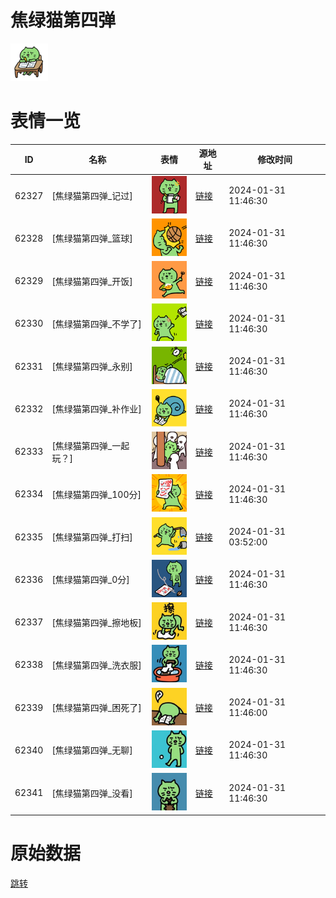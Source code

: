 # 焦绿猫第四弹

<img src="./cover.png" height="60" alt="cover" />

# 表情一览

|ID|名称|表情|源地址|修改时间|
|----|----|----|----|----|
|62327|[焦绿猫第四弹_记过]|<img src="./pic/062327_%5B焦绿猫第四弹_记过%5D.png" height="60" alt="记过"/>|[链接](https://i0.hdslb.com/bfs/garb/9aad48871b7fb94d7e9c7015c6ea563181ee9f07.png)|2024-01-31 11:46:30|
|62328|[焦绿猫第四弹_篮球]|<img src="./pic/062328_%5B焦绿猫第四弹_篮球%5D.png" height="60" alt="篮球"/>|[链接](https://i0.hdslb.com/bfs/garb/572811480eaa6b7c2e21acfbfc9cc2ed77fb8230.png)|2024-01-31 11:46:30|
|62329|[焦绿猫第四弹_开饭]|<img src="./pic/062329_%5B焦绿猫第四弹_开饭%5D.png" height="60" alt="开饭"/>|[链接](https://i0.hdslb.com/bfs/garb/981606c8eda7e037f41bd759cbad6db2953bd86f.png)|2024-01-31 11:46:30|
|62330|[焦绿猫第四弹_不学了]|<img src="./pic/062330_%5B焦绿猫第四弹_不学了%5D.png" height="60" alt="不学了"/>|[链接](https://i0.hdslb.com/bfs/garb/d9fd1cd2f423112dbfd920fe63d3985d10493313.png)|2024-01-31 11:46:30|
|62331|[焦绿猫第四弹_永别]|<img src="./pic/062331_%5B焦绿猫第四弹_永别%5D.png" height="60" alt="永别"/>|[链接](https://i0.hdslb.com/bfs/garb/0eeb862ad2e53a2d257c174d01b9bfadb65e549f.png)|2024-01-31 11:46:30|
|62332|[焦绿猫第四弹_补作业]|<img src="./pic/062332_%5B焦绿猫第四弹_补作业%5D.png" height="60" alt="补作业"/>|[链接](https://i0.hdslb.com/bfs/garb/3d160156ee60b8d4f2fed5568da2a393f08f8c7c.png)|2024-01-31 11:46:30|
|62333|[焦绿猫第四弹_一起玩？]|<img src="./pic/062333_%5B焦绿猫第四弹_一起玩？%5D.png" height="60" alt="一起玩？"/>|[链接](https://i0.hdslb.com/bfs/garb/41e818fe066a955ca682d1002c77cf910d7c56f9.png)|2024-01-31 11:46:30|
|62334|[焦绿猫第四弹_100分]|<img src="./pic/062334_%5B焦绿猫第四弹_100分%5D.png" height="60" alt="100分"/>|[链接](https://i0.hdslb.com/bfs/garb/6a9bc48e6d32be2b1ad238694964915ffc394f73.png)|2024-01-31 11:46:30|
|62335|[焦绿猫第四弹_打扫]|<img src="./pic/062335_%5B焦绿猫第四弹_打扫%5D.png" height="60" alt="打扫"/>|[链接](https://i0.hdslb.com/bfs/garb/a8942ae12e5cf034b7f590290b2ac5da48186b7d.png)|2024-01-31 03:52:00|
|62336|[焦绿猫第四弹_0分]|<img src="./pic/062336_%5B焦绿猫第四弹_0分%5D.png" height="60" alt="0分"/>|[链接](https://i0.hdslb.com/bfs/garb/6f6c2cc4b53985d62af731717793a76a84d962e0.png)|2024-01-31 11:46:30|
|62337|[焦绿猫第四弹_擦地板]|<img src="./pic/062337_%5B焦绿猫第四弹_擦地板%5D.png" height="60" alt="擦地板"/>|[链接](https://i0.hdslb.com/bfs/garb/f177fd9e261565347aa89c72b783c762cc53c638.png)|2024-01-31 11:46:30|
|62338|[焦绿猫第四弹_洗衣服]|<img src="./pic/062338_%5B焦绿猫第四弹_洗衣服%5D.png" height="60" alt="洗衣服"/>|[链接](https://i0.hdslb.com/bfs/garb/af1a0597e8d4211219c621e7987ba9fd31a6eee4.png)|2024-01-31 11:46:30|
|62339|[焦绿猫第四弹_困死了]|<img src="./pic/062339_%5B焦绿猫第四弹_困死了%5D.png" height="60" alt="困死了"/>|[链接](https://i0.hdslb.com/bfs/garb/15c78f56e1ea60ce17e7672434750cac53015ee0.png)|2024-01-31 11:46:00|
|62340|[焦绿猫第四弹_无聊]|<img src="./pic/062340_%5B焦绿猫第四弹_无聊%5D.png" height="60" alt="无聊"/>|[链接](https://i0.hdslb.com/bfs/garb/cef32394688d1fcb9676b93411906457e7efa671.png)|2024-01-31 11:46:30|
|62341|[焦绿猫第四弹_没看]|<img src="./pic/062341_%5B焦绿猫第四弹_没看%5D.png" height="60" alt="没看"/>|[链接](https://i0.hdslb.com/bfs/garb/f27521b9c10318d1d033790943ec86d445b58b36.png)|2024-01-31 11:46:30|

# 原始数据

[跳转](./raw.json)

